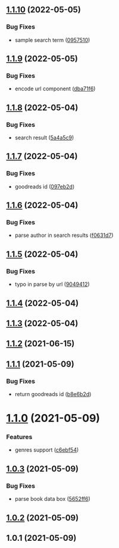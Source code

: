 ## [1.1.10](https://github.com/shakogegia/goodreads-parser/compare/1.1.9...1.1.10) (2022-05-05)


### Bug Fixes

* sample search term ([0957510](https://github.com/shakogegia/goodreads-parser/commit/0957510c30337a693d3d2c9dc996ab2312798a61))

## [1.1.9](https://github.com/shakogegia/goodreads-parser/compare/1.1.8...1.1.9) (2022-05-05)


### Bug Fixes

* encode url component ([dba71f6](https://github.com/shakogegia/goodreads-parser/commit/dba71f64b8b461027e8ee8c19e4d611be2d51ca5))

## [1.1.8](https://github.com/shakogegia/goodreads-parser/compare/1.1.7...1.1.8) (2022-05-04)


### Bug Fixes

* search result ([5a4a5c9](https://github.com/shakogegia/goodreads-parser/commit/5a4a5c9713065734c5399d471ba54e7f5971ded2))

## [1.1.7](https://github.com/shakogegia/goodreads-parser/compare/1.1.6...1.1.7) (2022-05-04)


### Bug Fixes

* goodreads id ([097eb2d](https://github.com/shakogegia/goodreads-parser/commit/097eb2d85a7fff8633afc20e4a23dbdde32cc654))

## [1.1.6](https://github.com/shakogegia/goodreads-parser/compare/1.1.5...1.1.6) (2022-05-04)


### Bug Fixes

* parse author in search results ([f0631d7](https://github.com/shakogegia/goodreads-parser/commit/f0631d769a57d17bdaf06e8ef7503777a505ce40))

## [1.1.5](https://github.com/shakogegia/goodreads-parser/compare/1.1.4...1.1.5) (2022-05-04)


### Bug Fixes

* typo in parse by url ([9049412](https://github.com/shakogegia/goodreads-parser/commit/90494128bb0a58c996c0730417d7bbbc3b7fd8ba))

## [1.1.4](https://github.com/shakogegia/goodreads-parser/compare/1.1.3...1.1.4) (2022-05-04)

## [1.1.3](https://github.com/shakogegia/goodreads-parser/compare/1.1.2...1.1.3) (2022-05-04)

## [1.1.2](https://github.com/shakogegia/goodreads-parser/compare/1.1.1...1.1.2) (2021-06-15)

## [1.1.1](https://github.com/shakogegia/goodreads-parser/compare/1.1.0...1.1.1) (2021-05-09)


### Bug Fixes

* return goodreads id ([b8e6b2d](https://github.com/shakogegia/goodreads-parser/commit/b8e6b2d63fde773164e40d7534331c0dcc25b17f))

# [1.1.0](https://github.com/shakogegia/goodreads-parser/compare/1.0.3...1.1.0) (2021-05-09)


### Features

* genres support ([c6ebf54](https://github.com/shakogegia/goodreads-parser/commit/c6ebf5470c1cacfba086d70943cd0563a1246a67))

## [1.0.3](https://github.com/shakogegia/goodreads-parser/compare/1.0.2...1.0.3) (2021-05-09)


### Bug Fixes

* parse book data box ([5652ff6](https://github.com/shakogegia/goodreads-parser/commit/5652ff61b179b514a29961431d22e41eb34ec059))

## [1.0.2](https://github.com/shakogegia/goodreads-parser/compare/1.0.1...1.0.2) (2021-05-09)

## 1.0.1 (2021-05-09)

